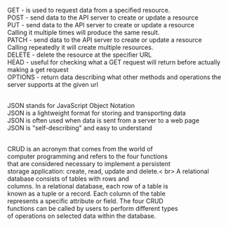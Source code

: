 GET - is used to request data from a specified resource. <br>
POST - send data to the API server to create or update a resource <br>
PUT - send data to the API server to create or update a resource <br>
Calling it multiple times will produce the same result. <br>
PATCH - send data to the API server to create or update a resource  <br>
Calling repeatedly it will create multiple resources. <br>
DELETE - delete the resource at the specifier URL <br>
HEAD - useful for checking what a GET request will return before actually making a get request <br>
OPTIONS - return data describing what other methods and operations the server supports at the given url <br> <br>

JSON stands for JavaScript Object Notation <br>
JSON is a lightweight format for storing and transporting data <br>
JSON is often used when data is sent from a server to a web page <br>
JSON is "self-describing" and easy to understand <br> <br>

CRUD is an acronym that comes from the world of <br> computer programming and refers to the four functions <br> 
that are considered necessary to implement a persistent <br>
storage application: create, read, update and delete.< br>
A relational database consists of tables with rows and <br>
columns. In a relational database, each row of a table is <br>
known as a tuple or a record. Each column of the table <br>
represents a specific attribute or field. The four CRUD <br>
functions can be called by users to perform different types <br>
 of operations on selected data within the database. 


